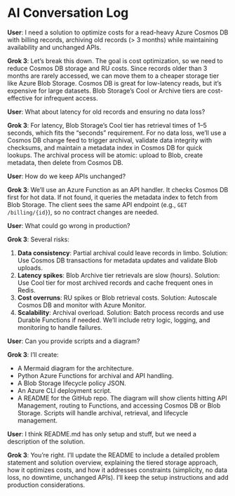 # AI Conversation Log

**User**: I need a solution to optimize costs for a read-heavy Azure Cosmos DB with billing records, archiving old records (> 3 months) while maintaining availability and unchanged APIs.

**Grok 3**: Let’s break this down. The goal is cost optimization, so we need to reduce Cosmos DB storage and RU costs. Since records older than 3 months are rarely accessed, we can move them to a cheaper storage tier like Azure Blob Storage. Cosmos DB is great for low-latency reads, but it’s expensive for large datasets. Blob Storage’s Cool or Archive tiers are cost-effective for infrequent access.

**User**: What about latency for old records and ensuring no data loss?

**Grok 3**: For latency, Blob Storage’s Cool tier has retrieval times of 1–5 seconds, which fits the “seconds” requirement. For no data loss, we’ll use a Cosmos DB change feed to trigger archival, validate data integrity with checksums, and maintain a metadata index in Cosmos DB for quick lookups. The archival process will be atomic: upload to Blob, create metadata, then delete from Cosmos DB.

**User**: How do we keep APIs unchanged?

**Grok 3**: We’ll use an Azure Function as an API handler. It checks Cosmos DB first for hot data. If not found, it queries the metadata index to fetch from Blob Storage. The client sees the same API endpoint (e.g., `GET /billing/{id}`), so no contract changes are needed.

**User**: What could go wrong in production?

**Grok 3**: Several risks:
1. **Data consistency**: Partial archival could leave records in limbo. Solution: Use Cosmos DB transactions for metadata updates and validate Blob uploads.
2. **Latency spikes**: Blob Archive tier retrievals are slow (hours). Solution: Use Cool tier for most archived records and cache frequent ones in Redis.
3. **Cost overruns**: RU spikes or Blob retrieval costs. Solution: Autoscale Cosmos DB and monitor with Azure Monitor.
4. **Scalability**: Archival overload. Solution: Batch process records and use Durable Functions if needed.
We’ll include retry logic, logging, and monitoring to handle failures.

**User**: Can you provide scripts and a diagram?

**Grok 3**: I’ll create:
- A Mermaid diagram for the architecture.
- Python Azure Functions for archival and API handling.
- A Blob Storage lifecycle policy JSON.
- An Azure CLI deployment script.
- A README for the GitHub repo.
The diagram will show clients hitting API Management, routing to Functions, and accessing Cosmos DB or Blob Storage. Scripts will handle archival, retrieval, and lifecycle management.

**User**: I think README.md has only setup and stuff, but we need a description of the solution.

**Grok 3**: You’re right. I’ll update the README to include a detailed problem statement and solution overview, explaining the tiered storage approach, how it optimizes costs, and how it addresses constraints (simplicity, no data loss, no downtime, unchanged APIs). I’ll keep the setup instructions and add production considerations.
